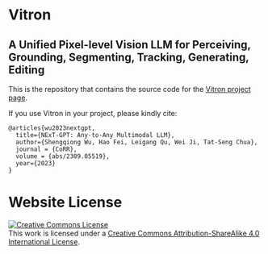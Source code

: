 # Vitron
## A Unified Pixel-level Vision LLM for Perceiving, Grounding, Segmenting, Tracking, Generating, Editing


This is the repository that contains the source code for the [Vitron project page](https://next-gpt.github.io/).

If you use Vitron in your project, please kindly cite:
```
@articles{wu2023nextgpt,
  title={NExT-GPT: Any-to-Any Multimodal LLM},
  author={Shengqiong Wu, Hao Fei, Leigang Qu, Wei Ji, Tat-Seng Chua},
  journal = {CoRR},
  volume = {abs/2309.05519},
  year={2023}
}
```

# Website License
<a rel="license" href="http://creativecommons.org/licenses/by-sa/4.0/"><img alt="Creative Commons License" style="border-width:0" src="https://i.creativecommons.org/l/by-sa/4.0/88x31.png" /></a><br />This work is licensed under a <a rel="license" href="http://creativecommons.org/licenses/by-sa/4.0/">Creative Commons Attribution-ShareAlike 4.0 International License</a>.
